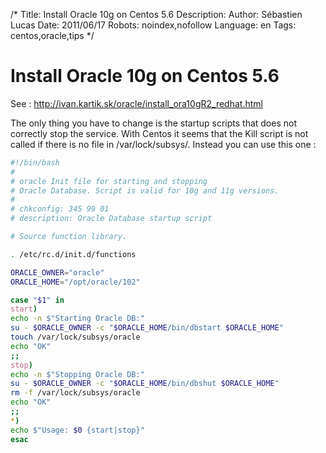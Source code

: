 /*
Title: Install Oracle 10g on Centos 5.6
Description: 
Author: Sébastien Lucas
Date: 2011/06/17
Robots: noindex,nofollow
Language: en
Tags: centos,oracle,tips
*/
# Install Oracle 10g on Centos 5.6

See : http://ivan.kartik.sk/oracle/install_ora10gR2_redhat.html

The only thing you have to change is the startup scripts that does not correctly stop the service. With Centos it seems that the Kill script is not called if there is no file in /var/lock/subsys/. Instead you can use this one : 

```bash
#!/bin/bash
#
# oracle Init file for starting and stopping
# Oracle Database. Script is valid for 10g and 11g versions.
#
# chkconfig: 345 99 01
# description: Oracle Database startup script

# Source function library.

. /etc/rc.d/init.d/functions

ORACLE_OWNER="oracle"
ORACLE_HOME="/opt/oracle/102"

case "$1" in
start)
echo -n $"Starting Oracle DB:"
su - $ORACLE_OWNER -c "$ORACLE_HOME/bin/dbstart $ORACLE_HOME"
touch /var/lock/subsys/oracle
echo "OK"
;;
stop)
echo -n $"Stopping Oracle DB:"
su - $ORACLE_OWNER -c "$ORACLE_HOME/bin/dbshut $ORACLE_HOME"
rm -f /var/lock/subsys/oracle
echo "OK"
;;
*)
echo $"Usage: $0 {start|stop}"
esac
```





